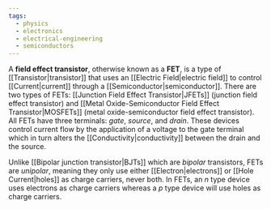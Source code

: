 ```yaml
---
tags:
  - physics
  - electronics
  - electrical-engineering
  - semiconductors
---
```

A **field effect transistor**, otherwise known as a **FET**, is a type of [[Transistor|transistor]] that uses an [[Electric Field|electric field]] to control [[Current|current]] through a [[Semiconductor|semiconductor]]. There are two types of FETs: [[Junction Field Effect Transistor|JFETs]] (junction field effect transistor) and [[Metal Oxide-Semiconductor Field Effect Transistor|MOSFETs]] (metal oxide-semiconductor field effect transistor). All FETs have three terminals: *gate*, *source*, and *drain*. These devices control current flow by the application of a voltage to the gate terminal which in turn alters the [[Conductivity|conductivity]] between the drain and the source.

Unlike [[Bipolar junction transistor|BJTs]] which are *bipolar* transistors, FETs are *unipolar*, meaning they only use either [[Electron|electrons]] or [[Hole Current|holes]] as charge carriers, never both. In FETs, an *n* type device uses electrons as charge carriers whereas a *p* type device will use holes as charge carriers.